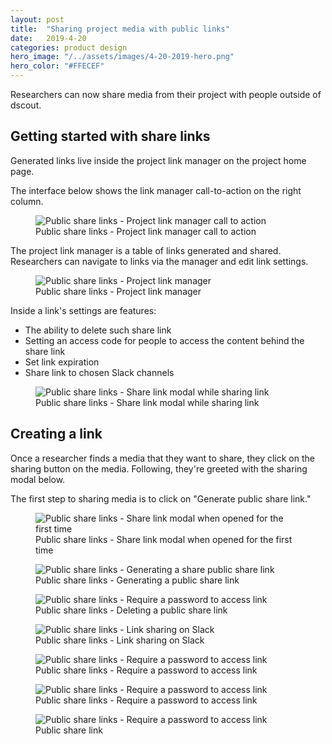 ```yaml
---
layout: post
title:  "Sharing project media with public links"
date:   2019-4-20
categories: product design
hero_image: "/../assets/images/4-20-2019-hero.png"
hero_color: "#FFECEF"
---
```


Researchers can now share media from their project with people outside of dscout.

## Getting started with share links
Generated links live inside the project link manager on the project home page.

The interface below shows the link manager call-to-action on the right column.

<figure>
	<img src="{{ site.baseurl }}/assets/images/public-share-links-1.png" title="Public share links - Project link manager call to action" />
	<figcaption class="media-caption center">Public share links - Project link manager call to action</figcaption>
</figure>

The project link manager is a table of links generated and shared. Researchers can navigate to links via the manager and edit link settings.

<figure>
	<img src="{{ site.baseurl }}/assets/images/public-share-links-2.png" title="Public share links - Project link manager" />
	<figcaption class="media-caption center">Public share links - Project link manager</figcaption>
</figure>

Inside a link's settings are features:
 * The ability to delete such share link
 * Setting an access code for people to access the content behind the share link
 * Set link expiration
 * Share link to chosen Slack channels

<figure>
	<img src="{{ site.baseurl }}/assets/images/public-share-links-3.png" title="Public share links - Share link modal while sharing link" />
	<figcaption class="media-caption center">Public share links - Share link modal while sharing link</figcaption>
</figure>

## Creating a link

Once a researcher finds a media that they want to share, they click on the sharing button on the media. Following, they're greeted with the sharing modal below.

The first step to sharing media is to click on "Generate public share link."

<figure>
	<img src="{{ site.baseurl }}/assets/images/public-share-links-4.png" title="Public share links - Share link modal when opened for the first time" />
	<figcaption class="media-caption center">Public share links - Share link modal when opened for the first time</figcaption>
</figure>

<figure>
	<img src="{{ site.baseurl }}/assets/images/public-share-links-5.png" title="Public share links - Generating a share public share link" />
	<figcaption class="media-caption center">Public share links - Generating a public share link</figcaption>
</figure>

<figure>
	<img src="{{ site.baseurl }}/assets/images/public-share-links-8.png" title="Public share links - Require a password to access link" />
	<figcaption class="media-caption center">Public share links - Deleting a public share link</figcaption>
</figure>

<figure>
	<img src="{{ site.baseurl }}/assets/images/public-share-links-6.png" title="Public share links - Link sharing on Slack" />
	<figcaption class="media-caption center">Public share links - Link sharing on Slack</figcaption>
</figure>

<figure>
	<img src="{{ site.baseurl }}/assets/images/public-share-links-7.png" title="Public share links - Require a password to access link" />
	<figcaption class="media-caption center">Public share links - Require a password to access link</figcaption>
</figure>

<figure>
	<img src="{{ site.baseurl }}/assets/images/public-share-links-8.png" title="Public share links - Require a password to access link" />
	<figcaption class="media-caption center">Public share links - Require a password to access link</figcaption>
</figure>

<figure>
	<img src="{{ site.baseurl }}/assets/images/public-share-links-9.png" title="Public share links - Require a password to access link" />
	<figcaption class="media-caption center">Public share link</figcaption>
</figure>
